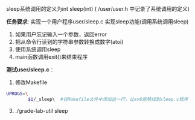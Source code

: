 sleep系统调用的定义为int sleep(int)           ( /user/user.h  中记录了系统调用的定义)

**任务要求**: 实现一个用户程序user/sleep.c 实现sleep功能(调用系统调用sleep)

1. 如果用户忘记输入一个参数，返回error
2. 把从命令行读到的字符串参数转换成数字(atoi)
3. 使用系统调用sleep
4. main函数调用exit()来结束程序

**测试user/sleep.c**：

1. 修改Makefile
```bash
UPROGS=\
        $U/_sleep\  #在Makefile文件中添加这一行，让xv6能够找到sleep.c程序
```
3. ./grade-lab-util sleep

